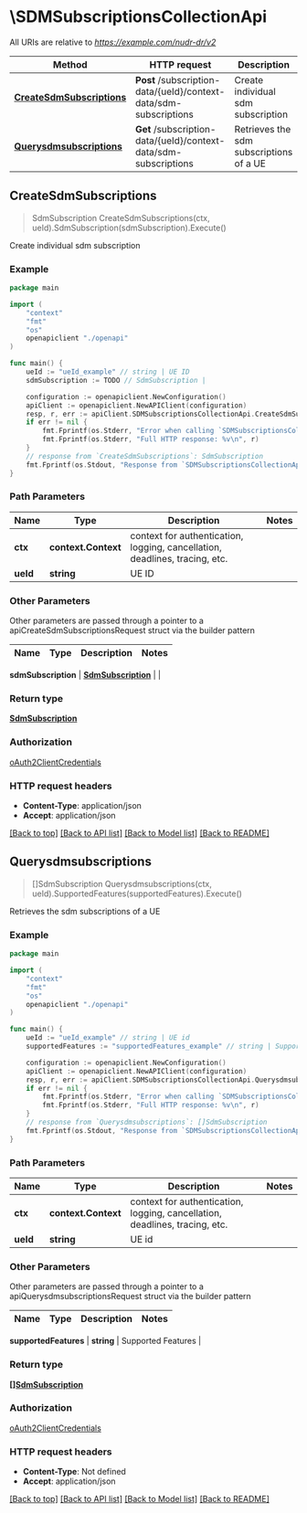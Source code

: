 # \SDMSubscriptionsCollectionApi

All URIs are relative to *https://example.com/nudr-dr/v2*

Method | HTTP request | Description
------------- | ------------- | -------------
[**CreateSdmSubscriptions**](SDMSubscriptionsCollectionApi.md#CreateSdmSubscriptions) | **Post** /subscription-data/{ueId}/context-data/sdm-subscriptions | Create individual sdm subscription
[**Querysdmsubscriptions**](SDMSubscriptionsCollectionApi.md#Querysdmsubscriptions) | **Get** /subscription-data/{ueId}/context-data/sdm-subscriptions | Retrieves the sdm subscriptions of a UE



## CreateSdmSubscriptions

> SdmSubscription CreateSdmSubscriptions(ctx, ueId).SdmSubscription(sdmSubscription).Execute()

Create individual sdm subscription

### Example

```go
package main

import (
    "context"
    "fmt"
    "os"
    openapiclient "./openapi"
)

func main() {
    ueId := "ueId_example" // string | UE ID
    sdmSubscription := TODO // SdmSubscription | 

    configuration := openapiclient.NewConfiguration()
    apiClient := openapiclient.NewAPIClient(configuration)
    resp, r, err := apiClient.SDMSubscriptionsCollectionApi.CreateSdmSubscriptions(context.Background(), ueId).SdmSubscription(sdmSubscription).Execute()
    if err != nil {
        fmt.Fprintf(os.Stderr, "Error when calling `SDMSubscriptionsCollectionApi.CreateSdmSubscriptions``: %v\n", err)
        fmt.Fprintf(os.Stderr, "Full HTTP response: %v\n", r)
    }
    // response from `CreateSdmSubscriptions`: SdmSubscription
    fmt.Fprintf(os.Stdout, "Response from `SDMSubscriptionsCollectionApi.CreateSdmSubscriptions`: %v\n", resp)
}
```

### Path Parameters


Name | Type | Description  | Notes
------------- | ------------- | ------------- | -------------
**ctx** | **context.Context** | context for authentication, logging, cancellation, deadlines, tracing, etc.
**ueId** | **string** | UE ID | 

### Other Parameters

Other parameters are passed through a pointer to a apiCreateSdmSubscriptionsRequest struct via the builder pattern


Name | Type | Description  | Notes
------------- | ------------- | ------------- | -------------

 **sdmSubscription** | [**SdmSubscription**](SdmSubscription.md) |  | 

### Return type

[**SdmSubscription**](SdmSubscription.md)

### Authorization

[oAuth2ClientCredentials](../README.md#oAuth2ClientCredentials)

### HTTP request headers

- **Content-Type**: application/json
- **Accept**: application/json

[[Back to top]](#) [[Back to API list]](../README.md#documentation-for-api-endpoints)
[[Back to Model list]](../README.md#documentation-for-models)
[[Back to README]](../README.md)


## Querysdmsubscriptions

> []SdmSubscription Querysdmsubscriptions(ctx, ueId).SupportedFeatures(supportedFeatures).Execute()

Retrieves the sdm subscriptions of a UE

### Example

```go
package main

import (
    "context"
    "fmt"
    "os"
    openapiclient "./openapi"
)

func main() {
    ueId := "ueId_example" // string | UE id
    supportedFeatures := "supportedFeatures_example" // string | Supported Features (optional)

    configuration := openapiclient.NewConfiguration()
    apiClient := openapiclient.NewAPIClient(configuration)
    resp, r, err := apiClient.SDMSubscriptionsCollectionApi.Querysdmsubscriptions(context.Background(), ueId).SupportedFeatures(supportedFeatures).Execute()
    if err != nil {
        fmt.Fprintf(os.Stderr, "Error when calling `SDMSubscriptionsCollectionApi.Querysdmsubscriptions``: %v\n", err)
        fmt.Fprintf(os.Stderr, "Full HTTP response: %v\n", r)
    }
    // response from `Querysdmsubscriptions`: []SdmSubscription
    fmt.Fprintf(os.Stdout, "Response from `SDMSubscriptionsCollectionApi.Querysdmsubscriptions`: %v\n", resp)
}
```

### Path Parameters


Name | Type | Description  | Notes
------------- | ------------- | ------------- | -------------
**ctx** | **context.Context** | context for authentication, logging, cancellation, deadlines, tracing, etc.
**ueId** | **string** | UE id | 

### Other Parameters

Other parameters are passed through a pointer to a apiQuerysdmsubscriptionsRequest struct via the builder pattern


Name | Type | Description  | Notes
------------- | ------------- | ------------- | -------------

 **supportedFeatures** | **string** | Supported Features | 

### Return type

[**[]SdmSubscription**](SdmSubscription.md)

### Authorization

[oAuth2ClientCredentials](../README.md#oAuth2ClientCredentials)

### HTTP request headers

- **Content-Type**: Not defined
- **Accept**: application/json

[[Back to top]](#) [[Back to API list]](../README.md#documentation-for-api-endpoints)
[[Back to Model list]](../README.md#documentation-for-models)
[[Back to README]](../README.md)

